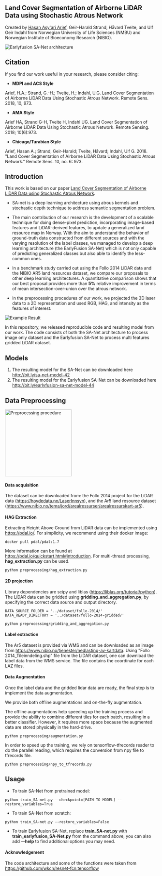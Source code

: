 ## Land Cover Segmentation of Airborne LiDAR Data using Stochastic Atrous Network
Created by <a href="https://linkedin.com/in/hasanasyariarief/">Hasan Asy'ari Arief</a>, Geir-Harald Strand, Håvard Tveite, and Ulf Geir Indahl from Norwegian University of Life Sciences (NMBU) and Norwegian Institute of Bioeconomy Research (NIBIO).

![Earlyfusion SA-Net architecture](https://github.com/hasanari/SA-net/blob/master/images/teaser.png)

## Citation
If you find our work useful in your research, please consider citing:

- **MDPI and ACS Style**

Arief, H.A.; Strand, G.-H.; Tveite, H.; Indahl, U.G. Land Cover Segmentation of Airborne LiDAR Data Using Stochastic Atrous Network. Remote Sens. 2018, 10, 973.

- **AMA Style**

Arief HA, Strand G-H, Tveite H, Indahl UG. Land Cover Segmentation of Airborne LiDAR Data Using Stochastic Atrous Network. Remote Sensing. 2018; 10(6):973.

- **Chicago/Turabian Style**

Arief, Hasan A.; Strand, Geir-Harald; Tveite, Håvard; Indahl, Ulf G. 2018. "Land Cover Segmentation of Airborne LiDAR Data Using Stochastic Atrous Network." Remote Sens. 10, no. 6: 973.

## Introduction

This work is based on our paper <a href="http://www.mdpi.com/2072-4292/10/6/973">Land Cover Segmentation of Airborne LiDAR Data using Stochastic Atrous Network</a>.

- SA-net is a deep learning architecture using atrous kernels and stochastic depth technique to address semantic segmentation problem.

- The main contribution of our research is the development of a scalable technique for doing dense-pixel prediction, incorporating image-based features and LiDAR-derived features, to update a generalized land resource map in Norway. With the aim to understand the behavior of ground-truth data constructed from different sources and with the varying resolution of the label classes, we managed to develop a deep learning architecture (the EarlyFusion SA-Net) which is not only capable of predicting generalized classes but also able to identify the less-common ones. 

- In a benchmark study carried out using the Follo 2014 LiDAR data and the NIBIO AR5 land resources dataset, we compare our proposals to other deep learning architectures. A quantitative comparison shows that our best proposal provides more than **5%** relative improvement in terms of mean intersection-over-union over the atrous network.

- In the preprocessing procedures of our work, we projected the 3D laser data to a 2D representation and used RGB, HAG, and intensity as the features of interest.


![Example Result](https://github.com/hasanari/SA-net/blob/master/images/result.png)

In this repository, we released reproducible code and resulting model from our work. The code consists of both the SA-Net architecture to process image only dataset and the Earlyfusion SA-Net to process multi features gridded LiDAR dataset. 

## Models

1. The resulting model for the SA-Net can be downloaded here http://bit.ly/sa-net-model-42
2. The resulting model for the Earlyfusion SA-Net can be downloaded here http://bit.ly/earlyfusion-sa-net-model-44

## Data Preprocessing

<img alt="Preprocessing procedure" src="https://github.com/hasanari/SA-net/blob/master/images/preprocess.png" height="220" >


#### Data acquisition
The dataset can be downloaded from:
the Follo 2014 project for the LiDAR data (https://hoydedata.no/LaserInnsyn), and
the Ar5 land resource dataset (https://www.nibio.no/tema/jord/arealressurser/arealressurskart-ar5).

#### HAG Extraction
Extracting Height Above Ground from LiDAR data can be implemented using https://pdal.io/. For simplicity, we recommend using their docker image:
~~~~
docker pull pdal/pdal:1.7
~~~~
More information can be found at https://pdal.io/quickstart.html#introduction.
For multi-thread processing, **hag_extraction.py** can be used.
~~~~
python preprocessing/hag_extraction.py 
~~~~

#### 2D projection
Library dependencies are scipy and liblas (https://liblas.org/tutorial/python). 
The LiDAR data can be gridded using **gridding_and_aggregation.py**, by specifying the correct data source and output directory.
~~~~
DATA_SOURCE_FOLDER = '../dataset/follo-2014/' 
DATA_READY_DIRECTORY = '../dataset/follo-2014-gridded/'
~~~~
~~~~
python preprocessing/gridding_and_aggregation.py 
~~~~

#### Label extraction
The Ar5 dataset is provided via WMS and can be downloaded as an image from https://www.nibio.no/tjenester/nedlasting-av-kartdata. 
Using "Follo 2014_Tileinndeling.shp" file from the LiDAR dataset, one can download the label data from the WMS service.
The file contains the coordinate for each LAZ files.

#### Data Augmentation
Once the label data and the gridded lidar data are ready, the final step is to implement the data augmentation.

We provide both offline augmentations and on-the-fly augmentation.

The offline augmentations help speeding up the training process and provide the ability to combine different tiles for each batch, resulting in a better classifier. However, it requires more space because the augmented data are stored physically in the hard-drive.
~~~~
python preprocessing/augmentation.py 
~~~~
In order to speed up the training, we rely on tensorflow-tfrecords reader to do the parallel reading, which requires the conversion from npy file to tfrecords file.
~~~~
python preprocessing/npy_to_tfrecords.py 
~~~~

## Usage
- To train SA-Net from pretrained model:
~~~~
python train_SA-net.py --checkpoint=[PATH TO MODEL] --restore_variables=True 
~~~~


- To train SA-Net from scratch:
~~~~
python train_SA-net.py --restore_variables=False 
~~~~

- To train Earlyfusion SA-Net, replace **train_SA-net.py** with **train_earlyfusion_SA-Net.py** from the command above, you can also add **--help** to find additional options you may need.


#### Acknowledgement 
The code architecture and some of the functions were taken from https://github.com/wkcn/resnet-fcn.tensorflow
